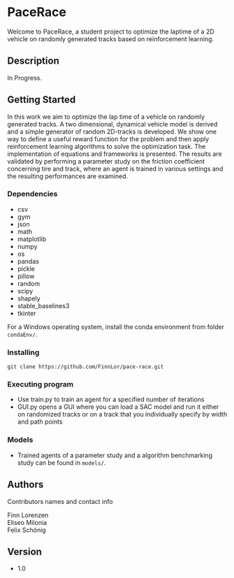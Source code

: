 # PaceRace

Welcome to PaceRace, a student project to optimize the laptime of a 2D vehicle on randomly generated tracks based on reinforcement learning.

## Description

In Progress.

## Getting Started
In this work we aim to optimize the lap time of a vehicle on randomly generated tracks. A two dimensional, dynamical vehicle model is derived and a simple generator of random 2D-tracks is developed. We show one way to define a useful reward function for the problem and then apply reinforcement learning algorithms to solve the optimization task. The implementation of equations and frameworks is presented. The results are validated by performing a parameter study on the friction coefficient concerning tire and track, where an agent is trained in various settings and the resulting performances are examined.


### Dependencies

* csv
* gym
* json
* math
* matplotlib   
* numpy  
* os  
* pandas
* pickle
* pillow   
* random  
* scipy  
* shapely  
* stable_baselines3  
* tkinter  

For a Windows operating system, install the conda environment from folder ```condaEnv/```.

### Installing

```
git clone https://github.com/FinnLor/pace-race.git
```

### Executing program

* Use train.py to train an agent for a specified number of iterations
* GUI.py opens a GUI where you can load a SAC model and run it either on randomized tracks or on a track that you individually specify by width and path points

### Models
* Trained agents of a parameter study and a algorithm benchmarking study can be found in ```models/```.


## Authors

Contributors names and contact info

Finn Lorenzen  
Eliseo Milonia  
Felix Schönig  


## Version

* 1.0

